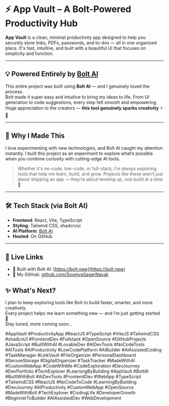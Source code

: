 # ⚡ App Vault – A Bolt-Powered Productivity Hub

**App Vault** is a clean, minimal productivity app designed to help you securely store links, PDFs, passwords, and to-dos — all in one organized place. It's fast, intuitive, and built with a beautiful UI that focuses on simplicity and function.

---

## 💡 Powered Entirely by [Bolt AI](https://bolt.new)

This entire project was built using **Bolt AI** — and I genuinely loved the process.  
Bolt made it super easy and intuitive to bring my ideas to life. From UI generation to code suggestions, every step felt smooth and empowering. Huge appreciation to the creators — **this tool genuinely sparks creativity** ⚡💙

---

## 🎯 Why I Made This

I love experimenting with new technologies, and Bolt AI caught my attention instantly. I built this project as an experiment to explore what’s possible when you combine curiosity with cutting-edge AI tools.

> Whether it's no-code, low-code, or full-stack, I’m always exploring tools that help me learn, build, and grow. Projects like these aren’t just about shipping an app — they’re about leveling up, one build at a time 🚀

---

## 🛠️ Tech Stack (via Bolt AI)

- **Frontend**: React, Vite, TypeScript  
- **Styling**: Tailwind CSS, shadcn/ui  
- **AI Platform**: [Bolt AI](https://bolt.new)  
- **Hosted**: On GitHub  

---

## 🔗 Live Links

- 🚀 Built with Bolt AI: [https://bolt.new](https://bolt.new)  
- 🧠 My GitHub: [github.com/SoumyaSagarNayak](https://github.com/SoumyaSagarNayak)


## ✨ What's Next?

I plan to keep exploring tools like Bolt to build faster, smarter, and more creatively.  
Every project helps me learn something new — and I’m just getting started 🎯  
Stay tuned, more coming soon...













#AppVault #ProductivityApp #ReactJS #TypeScript #ViteJS #TailwindCSS #shadcnUI #FrontendDev #Fullstack #OpenSource #GitHubProjects #JavaScript #BuiltWithAI #LovableDev #AIDevTools #NoCodeTools #AITools #AIProductivity #LowCodePlatform #AIBuilder #AIAssistedCoding #TaskManager #LinkVault #FileOrganizer #PersonalDashboard #SecureStorage #DigitalOrganizer #TaskTracker #MadeWithAI #CustomWebApp #CodeWithMe #CodeExploration #DevJourney #DevPortfolio #TechExplorer #LearningByBuilding
#AppVault #BoltAI #BuiltWithBolt #AIDevTools #FrontendDev #WebApp #TypeScript #TailwindCSS #ReactJS #NoCodeToCode #LearningByBuilding #DevJourney #AIProductivity #CustomWebApp #OpenSource #MadeWithBolt #TechExplorer #CodingLife #DeveloperGrowth #BeginnerToBuilder #AIAssistedDev #WebDevelopment

